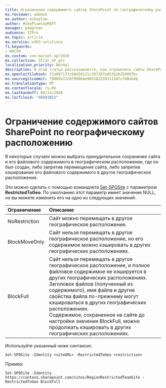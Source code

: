 ```yaml
---
title: Ограничение содержимого сайтов SharePoint по географическому расположению
ms.reviewer: adwood
ms.author: mikeplum
author: MikePlumleyMSFT
manager: pamgreen
audience: ITPro
ms.topic: article
ms.service: o365-solutions
f1.keywords:
- NOCSH
ms.custom: seo-marvel-apr2020
ms.collection: Strat_SP_gtc
localization_priority: Normal
description: В этой статье рассказывается, как ограничить сайты SharePoint указанным географическим расположением в среде с поддержкой нескольких регионов.
ms.openlocfilehash: f2a09f177c68d30121c207287e053b2b25405fbc
ms.sourcegitcommit: 79065e72c0799064e9055022393113dfcf40eb4b
ms.translationtype: MT
ms.contentlocale: ru-RU
ms.lasthandoff: 08/14/2020
ms.locfileid: "46693022"
---
```

# <a name="restrict-sharepoint-site-content-to-a-geo-location"></a>Ограничение содержимого сайтов SharePoint по географическому расположению

В некоторых случаях можно выбрать принудительное сохранение сайта и его файлового содержимого в географическом расположении, где он был создан, либо запретив перемещение сайта, либо запретив кэширование его файлового содержимого в другое географическое расположение.

Это можно сделать с помощью командлета [Set-SPOSite](https://docs.microsoft.com/powershell/module/sharepoint-online/set-sposite) с параметром **RestrictedToGeo**. По умолчанию этот параметр имеет значение NULL, но вы можете изменить его на одно из следующих значений:

|Ограничение|Описание|
|:----------|:----------|
|NoRestriction|Сайт можно перемещать в другое географическое расположение.|
|BlockMoveOnly|Сайт нельзя перемещать в другое географическое расположение, но его содержимое можно кэшировать в других географических расположениях.|
|BlockFull|Сайт нельзя перемещать в другое географическое расположение, и полное файловое содержимое не кэшируется в других географических расположениях. Заголовок файлов (полученный из содержимого), имя файла и другие свойства файла по-прежнему могут кэшироваться в других географических расположениях.<br>Содержимое, сохраненное на сайте до настройки значения BlockFull, можно продолжать кэшировать в других географических расположениях.|

Используйте указанный ниже синтаксис.

`Set-SPOSite -Identity <siteURL> -RestrictedToGeo <restriction>`

Пример:

`Set-SPOSite -Identity https://contoso.sharepoint.com/sites/RegionRestrictedTeamSite -RestrictedToGeo BlockFull`
